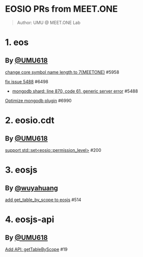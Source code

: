 # EOSIO PRs from MEET.ONE

> Author: UMU @ MEET.ONE Lab

# 1. eos

## By [@UMU618](https://github.com/UMU618)

[change core symbol name length to 7(MEETONE)](https://github.com/EOSIO/eos/pull/5958) \#5958

[fix issue 5488](https://github.com/EOSIO/eos/pull/6498) \#6498

- [mongodb shard: line 870, code 61, generic server error](https://github.com/EOSIO/eos/issues/5488) \#5488

[Optimize mongodb plugin](https://github.com/EOSIO/eos/pull/6990) \#6990

# 2. eosio.cdt

## By [@UMU618](https://github.com/UMU618)

[support std::set\<eosio::permission_level\>](https://github.com/EOSIO/eosio.cdt/pull/200) \#200

# 3. eosjs

## By [@wuyahuang](https://github.com/wuyahuang)

[add get_table_by_scope to eosjs](https://github.com/EOSIO/eosjs/pull/514) \#514

# 4. eosjs-api

## By [@UMU618](https://github.com/UMU618)

[Add API: getTableByScope](https://github.com/EOSIO/eosjs-api/pull/19) \#19
